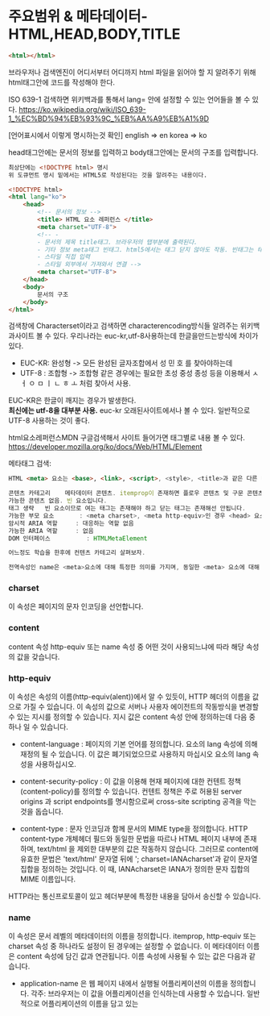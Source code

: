 # 주요범위 & 메타데이터- HTML,HEAD,BODY,TITLE
```html
<html></html>
```
브라우저나 검색엔진이 어디서부터 어디까지 html 파일을 읽어야 할 지 알려주기 위해 html태그안에 코드를 작성해야 한다.

ISO 639-1 검색하면 위키백과를 통해서 lang= 안에 설정할 수 있는 언어들을 볼 수 있다.
https://ko.wikipedia.org/wiki/ISO_639-1_%EC%BD%94%EB%93%9C_%EB%AA%A9%EB%A1%9D

[언어표시에서 이렇게 명시하는것 확인]
english => en
korea => ko

head태그안에는 문서의 정보를 입력하고
body태그안에는 문서의 구조를 입력합니다.
```html
최상단에는 <!DOCTYPE html> 명시 
위 도큐먼트 명시 밑에서는 HTML5로 작성된다는 것을 알려주는 내용이다.

<!DOCTYPE html>
<html lang="ko">
    <head>
        <!-- 문서의 정보 -->
        <title> HTML 요소 레퍼런스 </title> 
		<meta charset="UTF-8">
        <!-- -
        - 문서의 제목 title태그. 브라우저의 탭부분에 출력된다.
        - 기타 정보 meta태그 빈태그. html5에서는 태그 닫지 않아도 작동. 빈태그는 태그가 속성을 가지지않으면 역할을 충실히 할 수없다. name=, content=, charset= (characterset의약어)등을 사용해서 속성 부여 가능.
        - 스타일 직접 입력
        - 스타일 외부에서 가져와서 연결 -->
        <meta charset="UTF-8">
    </head>
    <body>
        문서의 구조
    </body>
</html>
```
검색창에 Characterset이라고 검색하면 characterencoding방식들 알려주는 위키백과사이트 볼 수 있다.
우리나라는 euc-kr,utf-8사용하는데 한글을만드는방식에 차이가 있다.
- EUC-KR: 완성형 -> 모든 완성된 글자조합에서 성 민 호 를 찾아야하는데 
- UTF-8 : 조합형 -> 조합형 같은 경우에는 필요한 초성 중성 종성 등을 이용해서 ㅅ ㅓ ㅇ ㅁ ㅣ ㄴ ㅎ ㅗ 처럼 찾아서 사용.

EUC-KR은 한글이 깨지는 경우가 발생한다. <br> **최신에는 utf-8을 대부분 사용.** euc-kr 오래된사이트에서나 볼 수 있다.
일반적으로 UTF-8 사용하는 것이 좋다.

html요소레퍼런스MDN 구글검색해서 사이트 들어가면 태그별로 내용 볼 수 있다.
https://developer.mozilla.org/ko/docs/Web/HTML/Element


메타태그 검색:
```html
HTML <meta> 요소는 <base>, <link>, <script>, <style>, <title>과 같은 다른 메타관련 요소로 나타낼 수 없는 메타데이터를 나타냅니다.

콘텐츠 카테고리	메타데이터 콘텐츠. itemprop이 존재하면 플로우 콘텐츠 및 구문 콘텐츠.
가능한 콘텐츠	없음. 빈 요소입니다.
태그 생략	빈 요소이므로 여는 태그는 존재해야 하고 닫는 태그는 존재해선 안됩니다.
가능한 부모 요소	    : <meta charset>, <meta http-equiv>인 경우 <head> 요소. http-equiv가 인코딩 선언이 아닌 경우 <head> 내의 <noscript> 요소도 가능합니다.
암시적 ARIA 역할	    : 대응하는 역할 없음
가능한 ARIA 역할	    : 없음
DOM 인터페이스          : HTMLMetaElement

어느정도 학습을 한후에 컨텐츠 카테고리 살펴보자.

전역속성인 name은 <meta>요소에 대해 특정한 의미를 가지며, 동일한 <meta> 요소에 대해 itemprop 속성을 name, http-equiv 또는 charset 속성과 같이 설정할 수 없습니다.
```

### charset
이 속성은 페이지의 문자 인코딩을 선언합니다.

### content
content 속성 http-equiv 또는 name 속성 중 어떤 것이 사용되느냐에 따라 해당 속성의 값을 갖습니다.

### http-equiv
이 속성은 속성의 이름(http-equiv(alent))에서 알 수 있듯이, HTTP 헤더의 이름을 값으로 가질 수 있습니다.
이 속성의 값으로 서버나 사용자 에이전트의 작동방식을 변경할 수 있는 지시를 정의할 수 있습니다. 
지시 값은 content 속성 안에 정의하는데 다음 중 하나 일 수 있습니다.

- content-language
	: 페이지의 기본 언어를 정의합니다. 요소의 lang 속성에 의해 재정의 될 수 있습니다.
	  이 값은 폐기되었으므로 사용하지 마십시오 <html> 요소의 lang 속성을 사용하십시오.
	  
- content-security-policy
	: 이 값을 이용해 현재 페이지에 대한 컨텐트 정책(content-policy)를 정의할 수 있습니다. 
    컨텐트 정책은 주로 허용된 server origins 과 script endpoints를 명시함으로써 cross-site scripting 공격을 막는 것을 돕습니다.
	
- content-type
	: 문자 인코딩과 함께 문서의 MIME type을 정의합니다. HTTP content-type 개체헤더 필드와 동일한 문법을 따르나 HTML 페이지 내부에 존재하며,
    text/html 을 제외한 대부분의 값은 작동하지 않습니다. 그러므로 content에 유효한 문법은 
    'text/html' 문자열 뒤에 '; charset=IANAcharset'과 같이 문자열 집합을 정의하는 것입니다. 
    이 때, IANAcharset은 IANA가 정의한 문자 집합의 MIME 이름입니다.
	 
HTTP라는 통신프로토콜이 있고 헤더부분에 특정한 내용을 담아서 송신할 수 있습니다. 


### name
이 속성은 문서 레벨의 메타데이터의 이름을 정의합니다. itemprop, http-equiv 또는 charset 속성 중 하나라도 설정이 된 경우에는 설정할 수 없습니다.
이 메타데이터 이름은 content 속성에 담긴 값과 연관됩니다. 이름 속성에 사용될 수 있는 값은 다음과 같습니다.

- application-name 은 웹 페이지 내에서 실행될 어플리케이션의 이름을 정의합니다.
    각주: 브라우저는 이 값을 어플리케이션을 인식하는데 사용할 수 있습니다. 일반적으로 어플리케이션의 이름을 담고 있는 <title> 요소와는 달리 문서의 이름이나 상태와 같은 정보를 담을수도 있습니다.
        단순한 웹 페이지에서는 어플리케이션의 이름을 정의할 수 없습니다.
        
- author 는 문서의 작성자를 정의합니다.
- description 은 페이지의 내용에 대한 짧고 정확한 요약을 담고 있습니다. Firefox나 오페라와 같은 여러 브라우저에서는 이를 즐겨찾기 페이지의 기본설명으로 사용합니다.
- generator는 페이지를 생성한 소프트웨어의 식별자를 담고 있습니다.

네이버 사이트 개발자도구의 ELEMENT 살펴보다보면 볼 수 있는 것.
```html
<meta property="og:title" content="네이버"> property일반적으로는 제공 x , og는 opengraph약자 브라우저에게 특정한 정보를 제공하려는 문법, 페이스북이나 트위터에서 이 사이트의 정보를 공유했을때 기본적인 정보를 og를 통해 제공한다.
	

Examples
<meta charset="utf-8">
<!-- Redirect page after 3 seconds-->
<meta http-equiv="refresh" content="3;url=https://www.naver.com">
```


	




